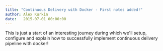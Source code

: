 ```yaml
---
title: "Continuous Delivery with Docker - First notes added!"
author: Alex Kurkin
date:   2015-07-01 00:00:00
---
```

This is just a start of an interesting journey during which we'll setup, configure and explain how to successfully implement continuous delivery pipeline with docker!
